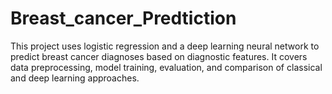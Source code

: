 # Breast_cancer_Predtiction
This project uses logistic regression and a deep learning neural network to predict breast cancer diagnoses based on diagnostic features. It covers data preprocessing, model training, evaluation, and comparison of classical and deep learning approaches.
